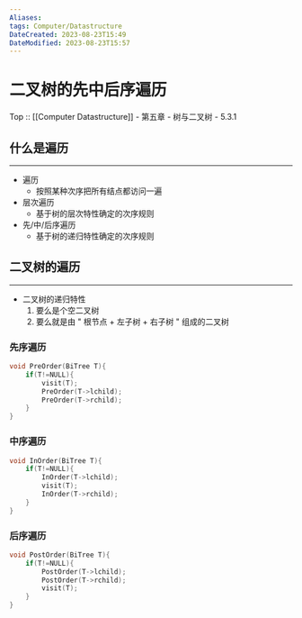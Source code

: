 ```yaml
---
Aliases: 
tags: Computer/Datastructure 
DateCreated: 2023-08-23T15:49
DateModified: 2023-08-23T15:57
---
```

# 二叉树的先中后序遍历

Top :: [[Computer Datastructure]] - 第五章 - 树与二叉树 - 5.3.1

## 什么是遍历
---
- 遍历
	- 按照某种次序把所有结点都访问一遍
- 层次遍历
	- 基于树的层次特性确定的次序规则
- 先/中/后序遍历
	- 基于树的递归特性确定的次序规则

## 二叉树的遍历
---
- 二叉树的递归特性
	1. 要么是个空二叉树
	2. 要么就是由 " 根节点 + 左子树 + 右子树 " 组成的二叉树

### 先序遍历

```cpp
void PreOrder(BiTree T){
	if(T!=NULL){
		visit(T);
		PreOrder(T->lchild);
		PreOrder(T->rchild);
	}
}
```

### 中序遍历

```cpp
void InOrder(BiTree T){
	if(T!=NULL){
		InOrder(T->lchild);
		visit(T);
		InOrder(T->rchild);
	}
}
```

### 后序遍历

```cpp
void PostOrder(BiTree T){
	if(T!=NULL){
		PostOrder(T->lchild);
		PostOrder(T->rchild);
		visit(T);
	}
}
```
